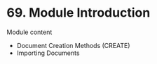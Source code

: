 # 69. Module Introduction

Module content

- Document Creation Methods (CREATE)
- Importing Documents
